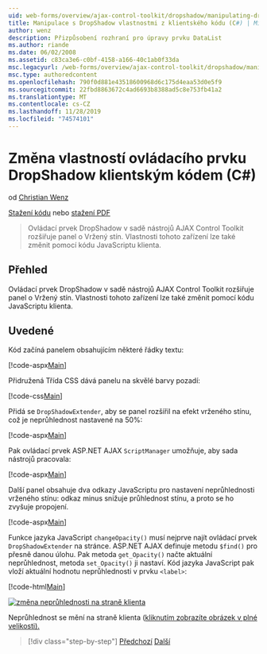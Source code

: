 ```yaml
---
uid: web-forms/overview/ajax-control-toolkit/dropshadow/manipulating-dropshadow-properties-from-client-code-cs
title: Manipulace s DropShadow vlastnostmi z klientského kódu (C#) | Microsoft Docs
author: wenz
description: Přizpůsobení rozhraní pro úpravy prvku DataList
ms.author: riande
ms.date: 06/02/2008
ms.assetid: c83ca3e6-c0bf-4158-a166-40c1ab0f33da
msc.legacyurl: /web-forms/overview/ajax-control-toolkit/dropshadow/manipulating-dropshadow-properties-from-client-code-cs
msc.type: authoredcontent
ms.openlocfilehash: 790f0d881e43518600968d6c175d4eaa53d0e5f9
ms.sourcegitcommit: 22fbd8863672c4ad6693b8388ad5c8e753fb41a2
ms.translationtype: MT
ms.contentlocale: cs-CZ
ms.lasthandoff: 11/28/2019
ms.locfileid: "74574101"
---
```

# <a name="manipulating-dropshadow-properties-from-client-code-c"></a>Změna vlastností ovládacího prvku DropShadow klientským kódem (C#)

od [Christian Wenz](https://github.com/wenz)

[Stažení kódu](https://download.microsoft.com/download/5/1/6/51652a81-500b-4f6b-88d3-617103e7941e/DropShadow2.cs.zip) nebo [stažení PDF](https://download.microsoft.com/download/b/6/a/b6ae89ee-df69-4c87-9bfb-ad1eb2b23373/dropshadow2CS.pdf)

> Ovládací prvek DropShadow v sadě nástrojů AJAX Control Toolkit rozšiřuje panel o Vržený stín. Vlastnosti tohoto zařízení lze také změnit pomocí kódu JavaScriptu klienta.

## <a name="overview"></a>Přehled

Ovládací prvek DropShadow v sadě nástrojů AJAX Control Toolkit rozšiřuje panel o Vržený stín. Vlastnosti tohoto zařízení lze také změnit pomocí kódu JavaScriptu klienta.

## <a name="steps"></a>Uvedené

Kód začíná panelem obsahujícím některé řádky textu:

[!code-aspx[Main](manipulating-dropshadow-properties-from-client-code-cs/samples/sample1.aspx)]

Přidružená Třída CSS dává panelu na skvělé barvy pozadí:

[!code-css[Main](manipulating-dropshadow-properties-from-client-code-cs/samples/sample2.css)]

Přidá se `DropShadowExtender`, aby se panel rozšířil na efekt vrženého stínu, což je neprůhlednost nastavené na 50%:

[!code-aspx[Main](manipulating-dropshadow-properties-from-client-code-cs/samples/sample3.aspx)]

Pak ovládací prvek ASP.NET AJAX `ScriptManager` umožňuje, aby sada nástrojů pracovala:

[!code-aspx[Main](manipulating-dropshadow-properties-from-client-code-cs/samples/sample4.aspx)]

Další panel obsahuje dva odkazy JavaScriptu pro nastavení neprůhlednosti vrženého stínu: odkaz minus snižuje průhlednost stínu, a proto se ho zvyšuje propojení.

[!code-aspx[Main](manipulating-dropshadow-properties-from-client-code-cs/samples/sample5.aspx)]

Funkce jazyka JavaScript `changeOpacity()` musí nejprve najít ovládací prvek `DropShadowExtender` na stránce. ASP.NET AJAX definuje metodu `$find()` pro přesně danou úlohu. Pak metoda `get_Opacity()` načte aktuální neprůhlednost, metoda `set_Opacity()` ji nastaví. Kód jazyka JavaScript pak vloží aktuální hodnotu neprůhlednosti v prvku `<label>`:

[!code-html[Main](manipulating-dropshadow-properties-from-client-code-cs/samples/sample6.html)]

[![změna neprůhlednosti na straně klienta](manipulating-dropshadow-properties-from-client-code-cs/_static/image2.png)](manipulating-dropshadow-properties-from-client-code-cs/_static/image1.png)

Neprůhlednost se mění na straně klienta ([kliknutím zobrazíte obrázek v plné velikosti).](manipulating-dropshadow-properties-from-client-code-cs/_static/image3.png)

> [!div class="step-by-step"]
> [Předchozí](adjusting-the-z-index-of-a-dropshadow-cs.md)
> [Další](adjusting-the-z-index-of-a-dropshadow-vb.md)
